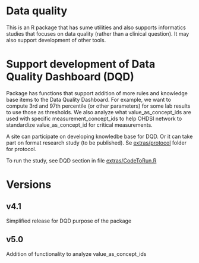 # Data quality

This is an R package that has sume utilities and also supports  informatics studies that focuses on data quality (rather than a clinical question). It may also support development of other tools.


# Support development of Data Quality Dashboard (DQD)

Package has functions that support addition of more rules and knowledge base items to the Data Quality Dashboard. For example, we want to compute 3rd and 97th percentile (or other parameters) for some lab results to use those as thresholds. We also analyze what value_as_concept_ids are used with specific measurement_concept_ids to help OHDSI network to standardize value_as_concept_id for critical measurements.

A site can participate on developing knowledbe base for DQD. Or it can take part on format research study (to be published). Se [extras/protocol](extras/protocol) folder for protocol. 

To run the study, see DQD section in file [extras/CodeToRun.R](extras/CodeToRun.R)


# Versions

## v4.1
Simplified release for DQD purpose of the package  


## v5.0
Addition of functionality to analyze value_as_concept_ids  


